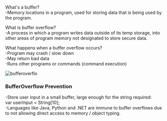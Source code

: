 What's a buffer?<br/>
-Memory locations in a program, used for storing data that is being used by the program. 

What is buffer overflow?<br/>
-A process in which a program writes data outside of its temp storage, into other areas of 
program memory not designated to store secure data.

What happens when a buffer overflow occurs?<br/>
-Program may crash / slow down<br/>
-May return bad data<br/>
-Runs other programs or commands (command execution)<br/>

![bufferoverflo](https://www.hackingtutorials.org/wp-content/uploads/2016/12/buffer-overflow-example.jpg)

### BufferOverflow Prevention
-Store user input in a small buffer, large enough for the string required: <br/>
var userInput = String[10];<br/>
-Languages like Java, Python and .NET are immune to buffer overflows due to not allowing
direct access to memory / object typing. 


